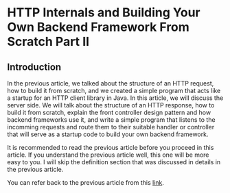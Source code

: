 # HTTP Internals and Building Your Own Backend Framework From Scratch Part II

## Introduction

In the previous article, we talked about the structure of an HTTP request, how to build it from scratch, and we created a simple program that acts like a startup for an HTTP client library in Java. In this article, we will discuss the server side. We will talk about the structure of an HTTP response, how to build it from scratch, explain the front controller design pattern and how backend frameworks use it, and write a simple program that listens to the incomming requests and route them to their suitable handler or controller that will serve as a startup code to build your own backend framework.

It is recommended to read the previous article before you proceed in this article. If you understand the previous article well, this one will be more easy to you. I will skip the definition section that was discussed in details in the previous article.

You can refer back to the previous article from this [link](https://medium.com/@muhammad.heshamyt/http-internals-and-building-your-own-http-client-from-scratch-part-i-d62b1028408d).
